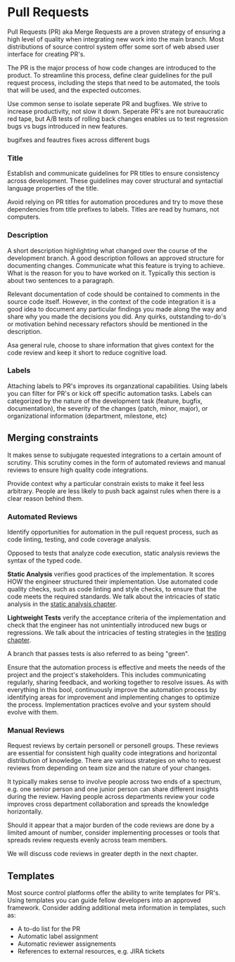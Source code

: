 # Pull Requests

Pull Requests (PR) aka Merge Requests are a proven strategy of ensuring a high level of quality when integrating new work into the main branch. Most distributions of source control system offer some sort of web absed user interface for creating PR's.

The PR is the major process of how code changes are introduced to the product. To streamline this process, define clear guidelines for the pull request process, including the steps that need to be automated, the tools that will be used, and the expected outcomes.

Use common sense to isolate seperate PR and bugfixes. We strive to increase productivity, not slow it down. Seperate PR's are not bureaucratic red tape, but A/B tests of rolling back changes enables us to test regression bugs vs bugs introduced in new features.

bugifxes and feautres
fixes across different bugs

### Title

Establish and communicate guidelines for PR titles to ensure consistency across development. These guidelines may cover structural and syntactial language properties of the title.

Avoid relying on PR titles for automation procedures and try to move these dependencies from title prefixes to labels. Titles are read by humans, not computers.

### Description

A short description highlighting what changed over the course of the development branch. A good description follows an approved structure for documenting changes. Communicate what this feature is trying to achieve. What is the reason for you to have worked on it. Typically this section is about two sentences to a paragraph.

Relevant documentation of code should be contained to comments in the source code itself. However, in the context of the code integration it is a good idea to document any particular findings you made along the way and share why you made the decisions you did. Any quirks, outstanding to-do's or motivation behind necessary refactors should be mentioned in the description.

Asa general rule, choose to share information that gives context for the code review and keep it short to reduce cognitive load.

### Labels

Attaching labels to PR's improves its organzational capabilities. Using labels you can filter for PR's or kick off specific automation tasks. Labels can categorized by the nature of the development task (feature, bugfix, documentation), the severity of the changes (patch, minor, major), or organizational information (department, milestone, etc)

## Merging constraints

It makes sense to subjugate requested integrations to a certain amount of scrutiny. This scrutiny comes in the form of automated reviews and manual reviews to ensure high quality code integrations.

Provide context why a particular constrain exists to make it feel less arbitrary. People are less likely to push back against rules when there is a clear reason behind them.

### Automated Reviews

Identify opportunities for automation in the pull request process, such as code linting, testing, and code coverage analysis.

Opposed to tests that analyze code execution, static analysis reviews the syntax of the typed code.

**Static Analysis** verifies good practices of the implementation. It scores HOW the engineer structured their implementation. Use automated code quality checks, such as code linting and style checks, to ensure that the code meets the required standards. We talk about the intricacies of static analysis in the [static analysis chapter]().

**Lightweight Tests** verify the acceptance criteria of the implementation and check that the engineer has not unintentially introduced new bugs or regressions. We talk about the intricacies of testing strategies in the [testing chapter]().

A branch that passes tests is also referred to as being "green".

Ensure that the automation process is effective and meets the needs of the project and the project's stakeholders. This includes communicating regularly, sharing feedback, and working together to resolve issues. As with everything in this bool, continuously improve the automation process by identifying areas for improvement and implementing changes to optimize the process. Implementation practices evolve and your system should evolve with them.

### Manual Reviews

Request reviews by certain personell or personell groups. These reviews are essential for consistent high quality code integrations and horizontal distribution of knowledge. There are various strategies on who to request reviews from depending on team size and the nature of your changes.

It typically makes sense to involve people across two ends of a spectrum, e.g. one senior person and one junior person can share different insights during the review. Having people across departments review your code improves cross department collaboration and spreads the knowledge horizontally.

Should it appear that a major burden of the code reviews are done by a limited amount of number, consider implementing processes or tools that spreads review requests evenly across team members.

We will discuss code reviews in greater depth in the next chapter.


## Templates

Most source control platforms offer the ability to write templates for PR's. Using templates you can guide fellow developers into an approved framework. Consider adding additional meta information in templates, such as:

- A to-do list for the PR
- Automatic label assignment
- Automatic reviewer assignements
- References to external resources, e.g. JIRA tickets
